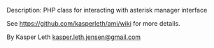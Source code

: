 Description: PHP class for interacting with asterisk manager interface

See https://github.com/kasperleth/ami/wiki for more details.

By Kasper Leth <kasper.leth.jensen@gmail.com>
